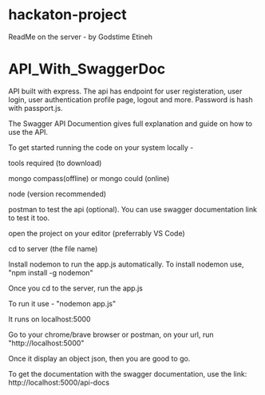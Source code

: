 # hackaton-project

ReadMe on the server - by Godstime Etineh

# API_With_SwaggerDoc
API built with express. The api has endpoint for user registeration, user login, user authentication profile page, logout and more.
Password is hash with passport.js.

The Swagger API Documention gives full explanation and guide on how to use the API.

To get started running the code on your system locally -

tools required (to download)

mongo compass(offline) or mongo could (online)

node (version recommended)

postman to test the api (optional). You can use swagger documentation link to test it too.

open the project on your editor (preferrably VS Code)

cd to server (the file name)

Install nodemon to run the app.js automatically. To install nodemon use, "npm install -g nodemon"

Once you cd to the server, run the app.js

To run it use - "nodemon app.js"

It runs on localhost:5000

Go to your chrome/brave browser or postman, on your url, run "http://localhost:5000" 

Once it display an object json, then you are good to go.

To get the documentation with the swagger documentation, use the link:
http://localhost:5000/api-docs

